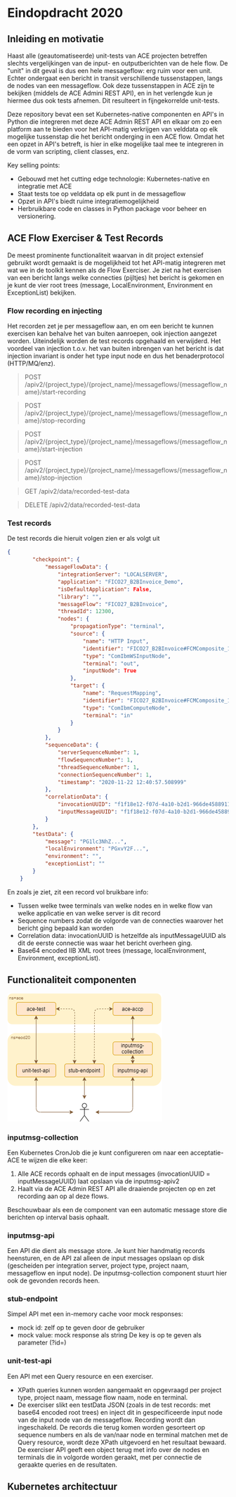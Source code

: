 # Eindopdracht 2020

## Inleiding en motivatie
Haast alle (geautomatiseerde) unit-tests van ACE projecten betreffen slechts vergelijkingen van de input- en outputberichten van de hele flow. De "unit" in dit geval is dus een hele messageflow: erg ruim voor een unit. Echter ondergaat een bericht in transit verschillende tussenstappen, langs de nodes van een messageflow. Ook deze tussenstappen in ACE zijn te bekijken (middels de ACE Admini REST API), en in het verlengde kun je hiermee dus ook tests afnemen. Dit resulteert in fijngekorrelde unit-tests.

Deze repository bevat een set Kubernetes-native componenten en API's in Python die integreren met deze ACE Admin REST API en elkaar om zo een platform aan te bieden voor het API-matig verkrijgen van velddata op elk mogelijke tussenstap die het bericht onderging in een ACE flow. Omdat het een opzet in API's betreft, is hier in elke mogelijke taal mee te integreren in de vorm van scripting, client classes, enz. 

Key selling points:
- Gebouwd met het cutting edge technologie: Kubernetes-native en integratie met ACE 
- Staat tests toe op velddata op elk punt in de messageflow
- Opzet in API's biedt ruime integratiemogelijkheid
- Herbruikbare code en classes in Python package voor beheer en versionering.

## ACE Flow Exerciser & Test Records
De meest prominente functionaliteit waarvan in dit project extensief gebruikt wordt gemaakt is de mogelijkheid tot het API-matig integreren met wat we in de toolkit kennen als de Flow Exerciser. Je ziet na het exercisen van een bericht langs welke connecties (pijltjes) het bericht is gekomen en je kunt de vier root trees (message, LocalEnvironment, Environment en ExceptionList) bekijken.

### Flow recording en injecting
Het recorden zet je per messageflow aan, en om een bericht te kunnen exercisen kan behalve het van buiten aanroepen, ook injection aangezet worden. Uiteindelijk worden de test records opgehaald en verwijderd. Het voordeel van injection t.o.v. het van buiten inbrengen van het bericht is dat injection invariant is onder het type input node en dus het benaderprotocol (HTTP/MQ/enz).

> POST /apiv2/\{project_type}/\{project_name}/messageflows/\{messageflow_name}/start-recording

> POST /apiv2/\{project_type}/\{project_name}/messageflows/\{messageflow_name}/stop-recording

> POST /apiv2/\{project_type}/\{project_name}/messageflows/\{messageflow_name}/start-injection

> POST /apiv2/\{project_type}/\{project_name}/messageflows/\{messageflow_name}/stop-injection

> GET /apiv2/data/recorded-test-data

> DELETE /apiv2/data/recorded-test-data

### Test records
De test records die hieruit volgen zien er als volgt uit
```json
{
        "checkpoint": {
            "messageFlowData": {
                "integrationServer": "LOCALSERVER",
                "application": "FICO27_B2BInvoice_Demo",
                "isDefaultApplication": False,
                "library": "",
                "messageFlow": "FICO27_B2BInvoice",
                "threadId": 12300,
                "nodes": {
                    "propagationType": "terminal",
                    "source": {
                        "name": "HTTP Input",
                        "identifier": "FICO27_B2BInvoice#FCMComposite_1_1",
                        "type": "ComIbmWSInputNode",
                        "terminal": "out",
                        "inputNode": True
                    },
                    "target": {
                        "name": "RequestMapping",
                        "identifier": "FICO27_B2BInvoice#FCMComposite_1_2",
                        "type": "ComIbmComputeNode",
                        "terminal": "in"
                    }
                }
            },
            "sequenceData": {
                "serverSequenceNumber": 1,
                "flowSequenceNumber": 1,
                "threadSequenceNumber": 1,
                "connectionSequenceNumber": 1,
                "timestamp": "2020-11-22 12:40:57.508999"
            },
            "correlationData": {
                "invocationUUID": "f1f18e12-f07d-4a10-b2d1-966de4588911",
                "inputMessageUUID": "f1f18e12-f07d-4a10-b2d1-966de4588911"
            }
        },
        "testData": {
            "message": "PG1lc3NhZ...",
            "localEnvironment": "PGxvY2F...",
            "environment": "",
            "exceptionList": ""
        }
    }
```

En zoals je ziet, zit een record vol bruikbare info:
- Tussen welke twee terminals van welke nodes en in welke flow van welke applicatie en van welke server is dit record
- Sequence numbers zodat de volgorde van de connecties waarover het bericht ging bepaald kan worden
- Correlation data: invocationUUID is hetzelfde als inputMessageUUID als dit de eerste connectie was waar het bericht overheen ging.
- Base64 encoded IIB XML root trees (message, localEnvironment, Environment, exceptionList).

## Functionaliteit componenten
![Overview Componenten](doc/Components.png)

### inputmsg-collection
Een Kubernetes CronJob die je kunt configureren om naar een acceptatie-ACE te wijzen die elke keer:
1. Alle ACE records ophaalt en de input messages (invocationUUID = inputMessageUUID) laat opslaan via de inputmsg-apiv2
2. Haalt via de ACE Admin REST API alle draaiende projecten op en zet recording aan op al deze flows.

Beschouwbaar als een de component van een automatic message store die berichten op interval basis ophaalt.

### inputmsg-api
Een API die dient als message store. Je kunt hier handmatig records heensturen, en de API zal alleen de input messages opslaan op disk (gescheiden per integration server, project type, project naam, messageflow en input node). De inputmsg-collection component stuurt hier ook de gevonden records heen.

### stub-endpoint
Simpel API met een in-memory cache voor mock responses:
- mock id: zelf op te geven door de gebruiker
- mock value: mock response als string
De key is op te geven als parameter (?id=)

### unit-test-api
Een API met een Query resource en een exerciser. 
- XPath queries kunnen worden aangemaakt en opgevraagd per project type, project naam, message flow naam, node en terminal.
- De exerciser slikt een testData JSON (zoals in de test records: met base64 encoded root trees) en inject dit in gespecificeerde input node van de input node van de messageflow. Recording wordt dan ingeschakeld. De records die terug komen worden gesorteert op sequence numbers en als de van/naar node en terminal matchen met de Query resource, wordt deze XPath uitgevoerd en het resultaat bewaard. De exerciser API geeft een object terug met info over de nodes en terminals die in volgorde worden geraakt, met per connectie de geraakte queries en de resultaten.

## Kubernetes architectuur